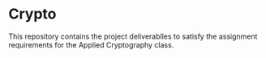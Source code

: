 # Crypto
This repository contains the project deliverablles to satisfy the assignment requirements for the Applied Cryptography class.
